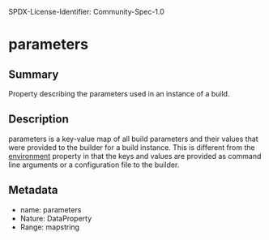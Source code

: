 SPDX-License-Identifier: Community-Spec-1.0

# parameters

## Summary

Property describing the parameters used in an instance of a build.

## Description

parameters is a key-value map of all build parameters and their values that were provided to the builder for a build instance. This is different from the [environment](environment.md) property in that the keys and values are provided as command line arguments or a configuration file to the builder.

## Metadata

- name: parameters
- Nature: DataProperty
- Range: map<string>string

